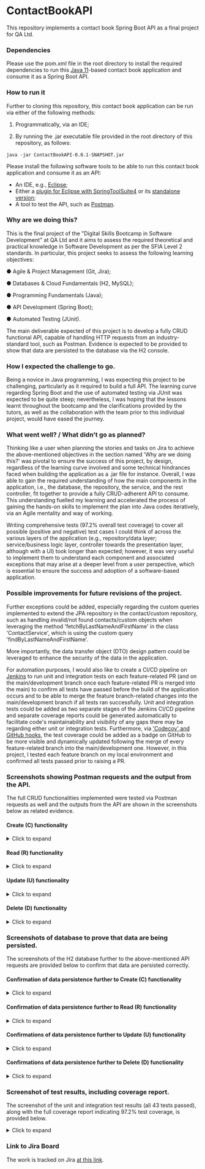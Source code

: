 # ContactBookAPI

This repository implements a contact book Spring Boot API as a final project for QA Ltd.

###	Dependencies

Please use the pom.xml file in the root directory to install the required dependencies to run this [Java 11](https://www.oracle.com/java/technologies/downloads/#:~:text=Java%20SE%20Development%20Kit%2011.0.14)-based contact book application and consume it as a Spring Boot API.

### How to run it

Further to cloning this repository, this contact book application can be run via either of the following methods: 

1) Programmatically, via an IDE;

2) By running the .jar executable file provided in the root directory of this repository, as follows:

```console
java -jar ContactBookAPI-0.0.1-SNAPSHOT.jar
```

Please install the following software tools to be able to run this contact book application and consume it as an API:

- An IDE, e.g., [Eclipse](https://www.eclipse.org/downloads/);
- Either a [plugin for Eclipse with SpringToolSuite4](https://marketplace.eclipse.org/content/spring-tools-4-aka-spring-tool-suite-4) or its [standalone version](https://spring.io/tools);
- A tool to test the API, such as [Postman](https://www.postman.com/downloads/).

###	Why are we doing this?

This is the final project of the "Digital Skills Bootcamp in Software Development" at QA Ltd and it aims to assess the required theoretical and practical knowledge in Software Development as per the SFIA Level 2 standards. In particular, this project seeks to assess the following learning objectives:

●	Agile & Project Management (Git, Jira);

●	Databases & Cloud Fundamentals (H2, MySQL);

●	Programming Fundamentals (Java);

●	API Development (Spring Boot);

●	Automated Testing (JUnit).

The main deliverable expected of this project is to develop a fully CRUD functional API, capable of handling HTTP requests from an industry-standard tool, such as Postman. Evidence is expected to be provided to show that data are persisted to the database via the H2 console.

###	How I expected the challenge to go.

Being a novice in Java programming, I was expecting this project to be challenging, particularly as it required to build a full API. The learning curve regarding Spring Boot and the use of automated testing via JUnit was expected to be quite steep; nevertheless, I was hoping that the lessons learnt throughout the bootcamp and the clarifications provided by the tutors, as well as the collaboration with the team prior to this individual project, would have eased the journey.

###	What went well? / What didn't go as planned?

Thinking like a user when planning the stories and tasks on Jira to achieve the above-mentioned objectives in the section named 'Why are we doing this?' was pivotal to ensure the success of this project, by design, regardless of the learning curve involved and some technical hindrances faced when building the application as a .jar file for instance. Overall, I was able to gain the required understanding of how the main components in the application, i.e., the database, the repository, the service, and the rest controller, fit together to provide a fully CRUD-adherent API to consume. This understanding fuelled my learning and accelerated the process of gaining the hands-on skills to implement the plan into Java codes iteratively, via an Agile mentality and way of working.

Writing comprehensive tests (97.2% overall test coverage) to cover all possible (positive and negative) test cases I could think of across the various layers of the application (e.g., repository/data layer; service/business logic layer, controller towards the presentation layer, although with a UI) took longer than expected; however, it was very useful to implement them to understand each component and associated exceptions that may arise at a deeper level from a user perspective, which is essential to ensure the success and adoption of a software-based application.

###	Possible improvements for future revisions of the project.

Further exceptions could be added, especially regarding the custom queries implemented to extend the JPA repository in the contact/custom repository, such as handling invalid/not found contacts/custom objects when leveraging the method 'fetchByLastNameAndFirstName' in the class 'ContactService', which is using the custom query 'findByLastNameAndFirstName'.

More importantly, the data transfer object (DTO) design pattern could be leveraged to enhance the security of the data in the application.

For automation purposes, I would also like to create a CI/CD pipeline on [Jenkins](https://www.jenkins.io/) to run unit and integration tests on each feature-related PR (and on the main/development branch once each feature-related PR is merged into the main) to confirm all tests have passed before the build of the application occurs and to be able to merge the feature branch-related changes into the main/development branch if all tests ran successfully. Unit and integration tests could be added as two separate stages of the Jenkins CI/CD pipeline and separate coverage reports could be generated automatically to facilitate code's maintainability and visibility of any gaps there may be regarding either unit or integration tests. Furthermore, via ['Codecov' and GitHub hooks](https://docs.codecov.com/docs/how-to-create-a-github-app-for-codecov-enterprise), the test coverage could be added as a badge on GitHub to be more visible and dynamically updated following the merge of every feature-related branch into the main/development one. However, in this project, I tested each feature branch on my local environment and confirmed all tests passed prior to raising a PR.

###	Screenshots showing Postman requests and the output from the API.

The full CRUD functionalities implemented were tested via Postman requests as well and the outputs from the API are shown in the screenshots below as related evidence.

#### Create (C) functionality

<details>
<summary>Click to expand</summary>

- Output when creating a contact (having three contacts in the DB beforehand):

![Creating a contact](docs/postman_api_screenshots/create_new_contact.png)

- Output when trying to create a duplicate contact (already created above) and thus throwing the expected duplicate contact-related exception:

![Cannot create a duplicate contact](docs/postman_api_screenshots/cannot_create_duplicate_contact.png)

</details>

#### Read (R) functionality

<details>
<summary>Click to expand</summary>

- Output when getting all contacts:

![Getting all contacts](docs/postman_api_screenshots/get_all_contacts.png)

- Output when getting a contact by ID:

![Getting a contact by ID](docs/postman_api_screenshots/get_contact_by_id.png)

- Output when getting a contact by first and last names:

![Getting a contact by first and last names](docs/postman_api_screenshots/get_contact_by_first_and_last_names.png)

</details>

#### Update (U) functionality

<details>
<summary>Click to expand</summary>

- Output when editing a contact by ID:

![Editing a contact by ID](docs/postman_api_screenshots/edit_contact_by_id.png)

- Output when trying to edit a contact whose ID does not exist in the DB and thus throwing the expected invalid/not found contact-related exception:

![Cannot edit a contact with non-existent ID](docs/postman_api_screenshots/cannot_edit_contact_with_non_existent_id.png)

- Output when editing a contact by first and last names:

![Editing a contact by first and last names](docs/postman_api_screenshots/edit_contact_by_first_and_last_names.png)

- Output when trying to edit a contact whose first and last names do not exist in the DB and thus throwing the expected invalid/not found contact-related exception:

![Cannot edit a contact with non-existent first and last names](docs/postman_api_screenshots/cannot_edit_contact_by_non_existent_first_and_last_names.png)

</details>

#### Delete (D) functionality

<details>
<summary>Click to expand</summary>

- Output when deleting a contact by ID:

![Deleting contact by ID](docs/postman_api_screenshots/delete_contact_by_id.png)

- Output confirming the deletion of a contact by ID:

![Confirming deletion of contact by ID](docs/postman_api_screenshots/confirm_deletion_of_first_contact.png)

- Output when deleting all contacts:

![Deleting all contacts](docs/postman_api_screenshots/delete_all_contacts.png)

- Output confirming the deletion of all contacts:

![Confirming deletion of all contacts](docs/postman_api_screenshots/confirm_deletion_of_all_contacts.png)

</details>

###	Screenshots of database to prove that data are being persisted.

The screenshots of the H2 database further to the above-mentioned API requests are provided below to confirm that data are persisted correctly.

#### Confirmation of data persistence further to Create (C) functionality

<details>
<summary>Click to expand</summary>

- Confirming the creation of an additional (fourth) contact in the DB:

![Confirming the creation of an additional (fourth) contact in the DB](docs/h2_db_contacts_persistence_following_api_requests/confirming_creation_of_fourth_contact.png)

</details>

#### Confirmation of data persistence further to Read (R) functionality

<details>
<summary>Click to expand</summary>

- Confirming that the initial three contacts are persisted in the DB and thus can be read from it:

![Confirming that the initial three contacts are persisted in the DB](docs/h2_db_contacts_persistence_following_api_requests/showing_initial_db_with_three_contacts.png)

</details>

#### Confirmations of data persistence further to Update (U) functionality

<details>
<summary>Click to expand</summary>

- Confirming that the first contact has been updated by ID and persisted in the DB:

![Confirming that the first contact has been updated by ID and persisted in the DB](docs/h2_db_contacts_persistence_following_api_requests/confirming_first_contact_edited_by_id.png)

- Confirming that the first contact has been updated by their first and last names and persisted in the DB:

![Confirming that the first contact has been updated by their first and last names and persisted in the DB](docs/h2_db_contacts_persistence_following_api_requests/confirming_first_contact_edited_by_first_and_last_names.png)

</details>

#### Confirmations of data persistence further to Delete (D) functionality

<details>
<summary>Click to expand</summary>

- Confirming the deletion of the first contact from the DB by ID:

![Confirming the deletion of the first contact from the DB by ID](docs/h2_db_contacts_persistence_following_api_requests/confirming_deletion_of_first_contact_by_id.png)

- Confirming the deletion of all contacts from the DB:

![Confirming the deletion of all contacts from the DB](docs/h2_db_contacts_persistence_following_api_requests/confirming_deletion_of_all_contacts.png)

</details>

###	Screenshot of test results, including coverage report.

The screenshot of the unit and integration test results (all 43 tests passed), along with the full coverage report indicating 97.2% test coverage, is provided below. 

<details>
<summary>Click to expand</summary>

![Test results and coverage](docs/Test_results_with_coverage_report.png)

</details>

###	Link to Jira Board

The work is tracked on Jira [at this link](https://marianne.atlassian.net/jira/software/projects/DFP/boards/2).
